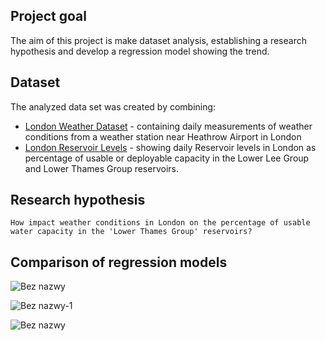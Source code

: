 ## Project goal

The aim of this project is make dataset analysis, establishing a research hypothesis and develop a regression model showing the trend. 

## Dataset

The analyzed data set was created by combining:
* [London Weather Dataset]( https://www.kaggle.com/datasets/emmanuelfwerr/london-weather-data) - containing daily measurements of weather conditions from a weather station near Heathrow Airport in London
* [London Reservoir Levels]( https://data.london.gov.uk/dataset/london-reservoir-levels) - showing daily Reservoir levels in London as percentage of usable or deployable capacity in the Lower Lee Group and Lower Thames Group reservoirs.

## Research hypothesis
    How impact weather conditions in London on the percentage of usable water capacity in the 'Lower Thames Group' reservoirs?

## Comparison of regression models
![Bez nazwy](https://github.com/ZupaPomidorowa/london-weather-regression/assets/95253491/872c5d50-2e93-4894-aec4-27d41e50fc27)

![Bez nazwy-1](https://github.com/ZupaPomidorowa/london-weather-regression/assets/95253491/bb19ef8c-2933-48b5-8544-922b33e75100)

![Bez nazwy](https://github.com/ZupaPomidorowa/london-weather-regression/assets/95253491/674c4552-683a-4bd8-9afc-89416f9587f1)


